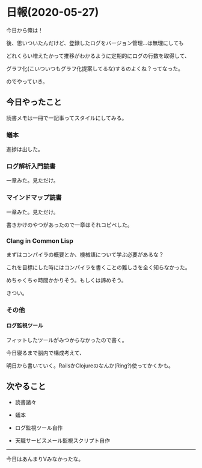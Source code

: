 # 日報(2020-05-27)

今日から俺は！

後、思いついたんだけど、登録したログをバージョン管理...は無理にしても

どれくらい増えたかって推移がわかるように定期的にログの行数を取得して、

グラフ化(こいついつもグラフ化提案してるな)するのよくね？ってなった。

のでやっていき。

## 今日やったこと

読書メモは一冊で一記事ってスタイルにしてみる。

### 蟻本

進捗は出した。

### ログ解析入門読書

一章みた。見ただけ。

### マインドマップ読書

一章みた。見ただけ。

書きかけのやつがあったので一章はそれコピペした。

### Clang in Common Lisp

まずはコンパイラの概要とか、機械語について学ぶ必要があるな？

これを目標にした時にはコンパイラを書くことの難しさを全く知らなかった。

めちゃくちゃ時間かかりそう。もしくは諦めそう。

きつい。

### その他

#### ログ監視ツール

フィットしたツールがみつからなかったので書く。

今日寝るまで脳内で構成考えて、

明日から書いていく。RailsかClojureのなんか(Ring?)使ってかくかも。

## 次やること

* 読書諸々

* 蟻本

* ログ監視ツール自作

* 天職サービスメール監視スクリプト自作

---

今日はあんまりVみなかったな。

